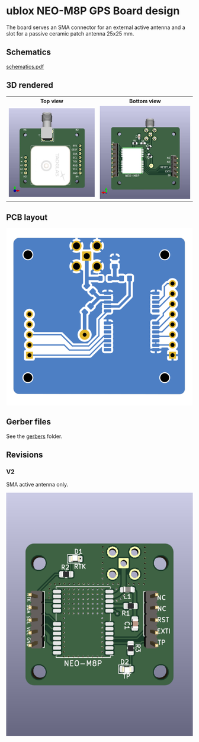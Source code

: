 # ublox NEO-M8P GPS Board design

The board serves an SMA connector for an external active antenna and a slot for a passive ceramic patch antenna 25x25 mm.

## Schematics

[schematics.pdf](schematics.pdf)

## 3D rendered

<table style="width:100%">
	<tr>
		<th>Top view</th>
		<th>Bottom view</th>
	<tr>
    <tr>
        <td>
            <img src="images/view_top.jpg"/>
        </td>
        <td>
            <img src="images/view_bottom.jpg"/>
        </td>
    </tr>
</table>


## PCB layout

![PCB layout](images/PCB.png)


## Gerber files

See the [gerbers](gerbers) folder.


## Revisions

### V2

SMA active antenna only.

![V2](images/v2.png)
